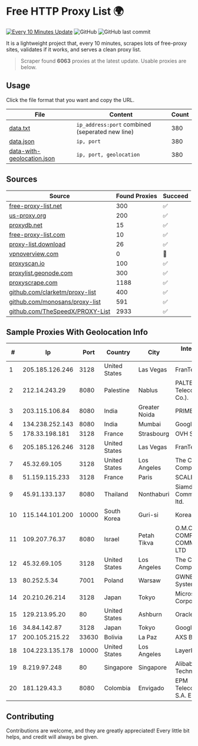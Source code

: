 
# Free HTTP Proxy List 🌍

[![Every 10 Minutes Update](https://github.com/mertguvencli/http-proxy-list/actions/workflows/main.yml/badge.svg?branch=main)](https://github.com/mertguvencli/http-proxy-list/actions/workflows/main.yml)
![GitHub](https://img.shields.io/github/license/mertguvencli/http-proxy-list)
![GitHub last commit](https://img.shields.io/github/last-commit/mertguvencli/http-proxy-list)

It is a lightweight project that, every 10 minutes, scrapes lots of free-proxy sites, validates if it works, and serves a clean proxy list.


> Scraper found **6063** proxies at the latest update. Usable proxies are below.

## Usage

Click the file format that you want and copy the URL.


|File|Content|Count|
|----|-------|-----|
|[data.txt](https://raw.githubusercontent.com/mertguvencli/http-proxy-list/main/proxy-list/data.txt)|`ip_address:port` combined (seperated new line)|380|
|[data.json](https://raw.githubusercontent.com/mertguvencli/http-proxy-list/main/proxy-list/data.json)|`ip, port`|380|
|[data-with-geolocation.json](https://raw.githubusercontent.com/mertguvencli/http-proxy-list/main/proxy-list/data-with-geolocation.json)|`ip, port, geolocation`|380|

## Sources

|Source|Found Proxies|Succeed|
|------|-------------|-------|
|[free-proxy-list.net](https://free-proxy-list.net)|300|✅|
|[us-proxy.org](https://www.us-proxy.org)|200|✅|
|[proxydb.net](http://proxydb.net)|15|✅|
|[free-proxy-list.com](https://free-proxy-list.com/?page=&port=&type%5B%5D=http&type%5B%5D=https&up_time=0&search=Search)|10|✅|
|[proxy-list.download](https://www.proxy-list.download/HTTP)|26|✅|
|[vpnoverview.com](https://vpnoverview.com/privacy/anonymous-browsing/free-proxy-servers)|0|🚫|
|[proxyscan.io](https://www.proxyscan.io)|100|✅|
|[proxylist.geonode.com](https://proxylist.geonode.com/api/proxy-list?limit=300&page=1&sort_by=lastChecked&sort_type=desc&protocols=http,https)|300|✅|
|[proxyscrape.com](https://api.proxyscrape.com/v2/?request=displayproxies&protocol=http&timeout=10000&country=all&ssl=all&anonymity=all)|1188|✅|
|[github.com/clarketm/proxy-list](https://raw.githubusercontent.com/clarketm/proxy-list/master/proxy-list-raw.txt)|400|✅|
|[github.com/monosans/proxy-list](https://raw.githubusercontent.com/monosans/proxy-list/main/proxies/http.txt)|591|✅|
|[github.com/TheSpeedX/PROXY-List](https://raw.githubusercontent.com/TheSpeedX/PROXY-List/master/http.txt)|2933|✅|


## Sample Proxies With Geolocation Info

|#|Ip|Port|Country|City|Internet Service Provider|
|-|--|----|-------|----|-------------------------|
|1|205.185.126.246|3128|United States|Las Vegas|FranTech Solutions|
|2|212.14.243.29|8080|Palestine|Nablus|PALTEL (Palestine Telecommunications Co.).|
|3|203.115.106.84|8080|India|Greater Noida|PRIMENET|
|4|134.238.252.143|8080|India|Mumbai|Google LLC|
|5|178.33.198.181|3128|France|Strasbourg|OVH SAS|
|6|205.185.126.246|3128|United States|Las Vegas|FranTech Solutions|
|7|45.32.69.105|3128|United States|Los Angeles|The Constant Company|
|8|51.159.115.233|3128|France|Paris|SCALEWAY|
|9|45.91.133.137|8080|Thailand|Nonthaburi|Siamdata Communication Co., ltd.|
|10|115.144.101.200|10000|South Korea|Guri-si|Korea Telecom|
|11|109.207.76.37|8080|Israel|Petah Tikva|O.M.C. COMPUTERS & COMMUNICATIONS LTD|
|12|45.32.69.105|3128|United States|Los Angeles|The Constant Company|
|13|80.252.5.34|7001|Poland|Warsaw|GWNET Autonomus System|
|14|20.210.26.214|3128|Japan|Tokyo|Microsoft Corporation|
|15|129.213.95.20|80|United States|Ashburn|Oracle Corporation|
|16|34.84.142.87|3128|Japan|Tokyo|Google LLC|
|17|200.105.215.22|33630|Bolivia|La Paz|AXS Bolivia S. A.|
|18|104.223.135.178|10000|United States|Los Angeles|LayerHost|
|19|8.219.97.248|80|Singapore|Singapore|Alibaba (US) Technology Co., Ltd.|
|20|181.129.43.3|8080|Colombia|Envigado|EPM Telecomunicaciones S.A. E.S.P.|



## Contributing

Contributions are welcome, and they are greatly appreciated! Every
little bit helps, and credit will always be given.

